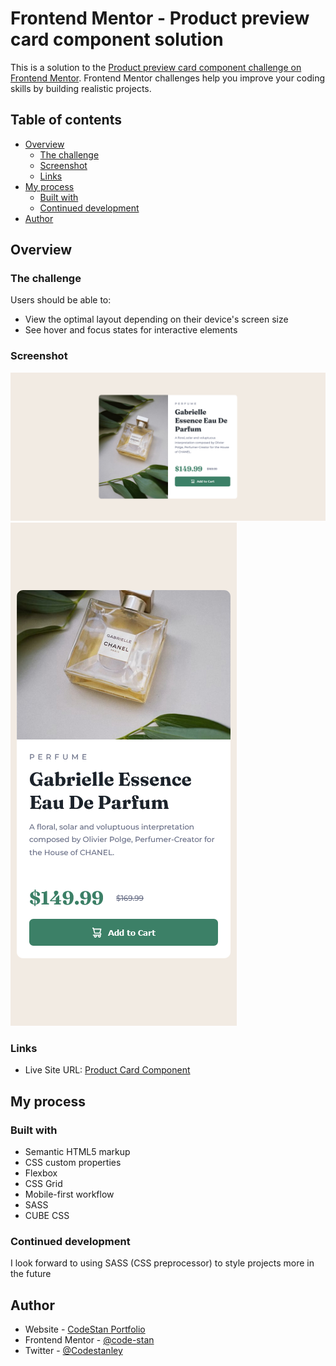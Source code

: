 # Frontend Mentor - Product preview card component solution

This is a solution to the [Product preview card component challenge on Frontend Mentor](https://www.frontendmentor.io/challenges/product-preview-card-component-GO7UmttRfa). Frontend Mentor challenges help you improve your coding skills by building realistic projects. 

## Table of contents

- [Overview](#overview)
  - [The challenge](#the-challenge)
  - [Screenshot](#screenshot)
  - [Links](#links)
- [My process](#my-process)
  - [Built with](#built-with)
  - [Continued development](#continued-development)
- [Author](#author)

## Overview

### The challenge

Users should be able to:

- View the optimal layout depending on their device's screen size
- See hover and focus states for interactive elements

### Screenshot

![-desktop-preview](./images/product-card-desktop.png)
![-mobile-preview](./images/product-card-mobile.png)


### Links
- Live Site URL: [Product Card Component](https://code-stan.github.io/product-preview-card-component)

## My process

### Built with

- Semantic HTML5 markup
- CSS custom properties
- Flexbox
- CSS Grid
- Mobile-first workflow
- SASS
- CUBE CSS


### Continued development

I look forward to using SASS (CSS preprocessor) to style projects more in the future


## Author

- Website - [CodeStan Portfolio](https://www.codestan.netlify.app)
- Frontend Mentor - [@code-stan](https://www.frontendmentor.io/profile/code-stan)
- Twitter - [@Codestanley](https://www.twitter.com/codestanley)
